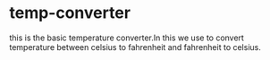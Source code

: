 # temp-converter
this is the basic temperature converter.In this we use to convert temperature between celsius to fahrenheit and fahrenheit to celsius.
